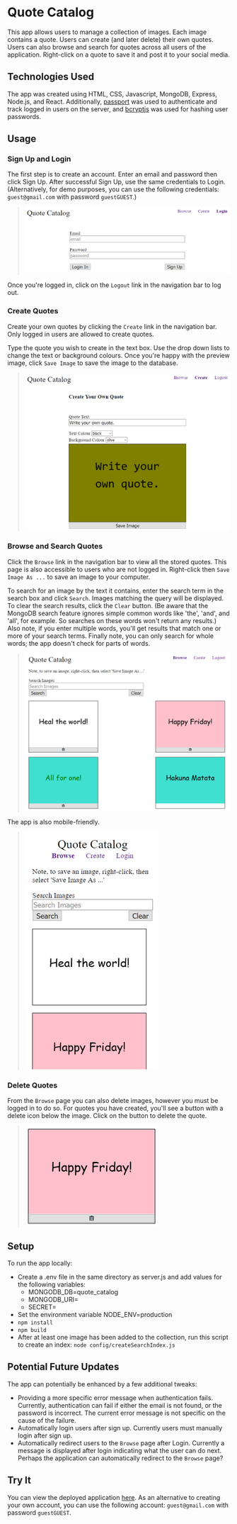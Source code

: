
# Quote Catalog
This app allows users to manage a collection of images. Each image contains a quote. Users can create (and later delete) their own quotes. Users can also browse and search for quotes across all users of the application. Right-click on a quote to save it and post it to your social media.

## Technologies Used
The app was created using HTML, CSS, Javascript, MongoDB, Express, Node.js, and React. Additionally, [passport](http://www.passportjs.org/) was used to authenticate and track logged in users on the server, and [bcryptjs](https://www.npmjs.com/package/bcryptjs) was used for hashing user passwords.

## Usage
### Sign Up and Login
The first step is to create an account. Enter an email and password then click Sign Up. After successful Sign Up, use the same credentials to Login. (Alternatively, for demo purposes, you can use the following credentials: `guest@gmail.com` with password `guestGUEST`.)

> ![Login/Signup Screen](readme/login_screen.png)

Once you're logged in, click on the `Logout` link in the navigation bar to log out.

### Create Quotes
Create your own quotes by clicking the `Create` link in the navigation bar. Only logged in users are allowed to create quotes.

Type the quote you wish to create in the text box. Use the drop down lists to change the text or background colours. Once you're happy with the preview image, click `Save Image` to save the image to the database.

> ![Create Quote Screen](readme/create_screen.png)

### Browse and Search Quotes
Click the `Browse` link in the navigation bar to view all the stored quotes. This page is also accessible to users who are not logged in. Right-click then `Save Image As ...` to save an image to your computer.

To search for an image by the text it contains, enter the search term in the search box and click `Search`. Images matching the query will be displayed. To clear the search results, click the `Clear` button. (Be aware that the MongoDB search feature ignores simple common words like 'the', 'and', and 'all', for example. So searches on these words won't return any results.) Also note, if you enter multiple words, you'll get results that match one or more of your search terms. Finally note, you can only search for whole words; the app doesn't check for parts of words.

> ![Browse Screen](readme/browse_screen.png)

The app is also mobile-friendly.

> ![Browse Screen for mobile layouts](readme/mobile_layout.png)

### Delete Quotes
From the `Browse` page you can also delete images, however you must be logged in to do so. For quotes you have created, you'll see a button with a delete icon below the image. Click on the button to delete the quote.

> ![Delete Button](readme/delete_closeup.png)

## Setup
To run the app locally:
* Create a .env file in the same directory as server.js and add values for the following variables:
  * MONGODB_DB=quote_catalog
  * MONGODB_URI=
  * SECRET=
* Set the environment variable NODE_ENV=production
* `npm install`
* `npm build`
* After at least one image has been added to the collection, run this script to create an index: `node config/createSearchIndex.js`

## Potential Future Updates
The app can potentially be enhanced by a few additional tweaks:
* Providing a more specific error message when authentication fails. Currently, authentication can fail if either the email is not found, or the password is incorrect. The current error message is not specific on the cause of the failure.
* Automatically login users after sign up. Currently users must manually login after sign up.
* Automatically redirect users to the `Browse` page after Login. Currently a message is displayed after login indicating what the user can do next. Perhaps the application can automatically redirect to the `Browse` page?

## Try It
You can view the deployed application [here](https://quote-catalog-62587.herokuapp.com/). As an alternative to creating your own account, you can use the following account: `guest@gmail.com` with password `guestGUEST`.
